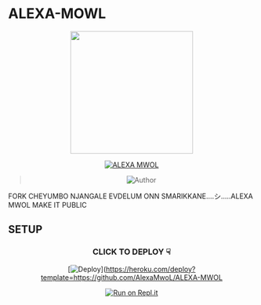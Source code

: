 # ALEXA-MOWL

<div align="center">
  <img border-radius: 15px src="https://i.imgur.com/tkWll0S.jpeg"width="250" height="250"/>
  <p align="center">
<a href="#"><img title="ALEXA MWOL" src="https://img.shields.io/badge/ALEXA MWOL-blue?colorA=%23ff0000&colorB=%23017e40&style=for-the-badge"></a>

</p>

  <p align="center">

><img title="Author" src="https://img.shields.io/badge/Author-TEAM ALEXA-ALEXA MWOL?color=blue&style=for-the-badge&logo=whatsapp"></a>

</p>

</div>

<p align="center">

FORK CHEYUMBO NJANGALE EVDELUM ONN SMARIKKANE....シ︎.....ALEXA MWOL</a> MAKE IT PUBLIC

## SETUP
<div align="center">

  ### CLICK TO DEPLOY ☟︎︎︎
  
[![Deploy](https://www.herokucdn.com/deploy/button.svg)](https://heroku.com/deploy?template=https://github.com/AlexaMwoL/ALEXA-MWOL
  
  
[![Run on Repl.it](https://repl.it/badge/github/quiec/whatsAlfa)](https://replit.com/@chunkindepadayali/LizaMwol?v=1)
  
